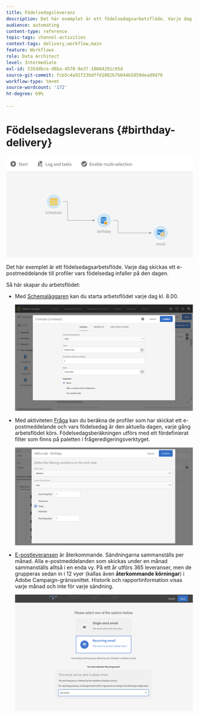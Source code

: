 ```yaml
---
title: Födelsedagsleverans
description: Det här exemplet är ett födelsedagsarbetsflöde. Varje dag skickas ett e-postmeddelande till profiler vars födelsedag infaller på den dagen.
audience: automating
content-type: reference
topic-tags: channel-activities
context-tags: delivery,workflow,main
feature: Workflows
role: Data Architect
level: Intermediate
exl-id: 535ddbce-d8ba-4578-9e37-10604291c95d
source-git-commit: fcb5c4a92f23bdffd1082b7b044b5859dead9d70
workflow-type: tm+mt
source-wordcount: '172'
ht-degree: 69%

---
```


# Födelsedagsleverans {#birthday-delivery}

![](assets/wkf_delivery_example_1.png)

Det här exemplet är ett födelsedagsarbetsflöde. Varje dag skickas ett e-postmeddelande till profiler vars födelsedag infaller på den dagen.

Så här skapar du arbetsflödet:

* Med [Schemaläggaren](../../automating/using/scheduler.md) kan du starta arbetsflödet varje dag kl. 8.00.

   ![](assets/wkf_delivery_example_2.png)

* Med aktiviteten [Fråga](../../automating/using/query.md) kan du beräkna de profiler som har skickat ett e-postmeddelande och vars födelsedag är den aktuella dagen, varje gång arbetsflödet körs. Födelsedagsberäkningen utförs med ett fördefinierat filter som finns på paletten i frågeredigeringsverktyget.

   ![](assets/wkf_delivery_example_3.png)

* [E-postleveransen](../../automating/using/email-delivery.md) är återkommande. Sändningarna sammanställs per månad. Alla e-postmeddelanden som skickas under en månad sammanställs alltså i en enda vy. På ett år utförs 365 leveranser, men de grupperas sedan in i 12 vyer (kallas även **återkommande körningar**) i Adobe Campaign-gränssnittet. Historik och rapportinformation visas varje månad och inte för varje sändning.

   ![](assets/wkf_delivery_example_4.png)
